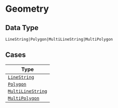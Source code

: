 
# Geometry

## Data Type

`LineString|Polygon|MultiLineString|MultiPolygon`

## Cases

| Type |
|  --- |
| [`LineString`](../../../doc/models/line-string.md) |
| [`Polygon`](../../../doc/models/polygon.md) |
| [`MultiLineString`](../../../doc/models/multi-line-string.md) |
| [`MultiPolygon`](../../../doc/models/multi-polygon.md) |

